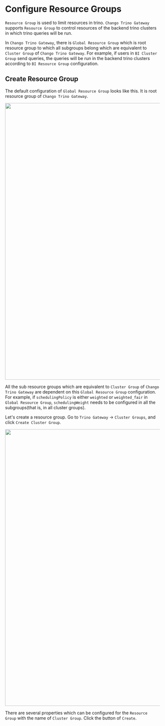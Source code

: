 # Configure Resource Groups

`Resource Group` is used to limit resources in trino.
`Chango Trino Gateway` supports `Resource Group` to control resources of the backend trino clusters in which trino 
queries will be run.

In `Chango Trino Gateway`, there is `Global Resource Group` which is root resource group to which all subgroups belong which are equivalent to `Cluster Group` of `Chango Trino Gateway`.
For example, if users in `BI Cluster Group` send queries, the queries will be run in the backend trino clusters according to `BI Resource Group` configuration.

## Create Resource Group

The default configuration of `Global Resource Group` looks like this. It is root resource group of `Chango Trino Gateway`.

<img width="900" src="../../images/user-guide/global-resource-group.png" />

All the sub resource groups which are equivalent to `Cluster Group` of `Chango Trino Gateway` are dependent on this `Global Resource Group` configuration.
For example, if `schedulingPolicy` is either `weighted` or `weighted_fair` in `Global Resource Group`, `schedulingWeight` needs to be configured in all the subgroups(that is, in all cluster groups).


Let's create a resource group. Go to `Trino Gateway` -> `Cluster Groups`, and click `Create Cluster Group`.

<img width="900" src="../../images/user-guide/create-resource-group.png" />

There are several properties which can be configured for the `Resource Group` with the name of `Cluster Group`. Click the button of `Create`.